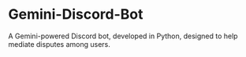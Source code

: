 # Gemini-Discord-Bot
A Gemini-powered Discord bot, developed in Python, designed to help mediate disputes among users.
